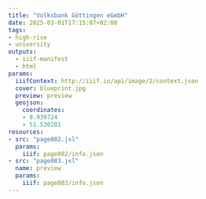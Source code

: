 ```yaml
---
title: "Volksbank Göttingen eGmbH"
date: 2025-03-01T17:15:07+02:00
tags:
- high-rise
- university
outputs:
  - iiif-manifest
  - html
params:
  iiifContext: http://iiif.io/api/image/2/context.json
  cover: blueprint.jpg
  preview: preview
  geojson:
    coordinates:
    - 9.939724
    - 51.530281
resources:
- src: "page082.jxl"
  params:
    iiif: page082/info.json
- src: "page083.jxl"
  name: preview
  params:
    iiif: page083/info.json
---
```

